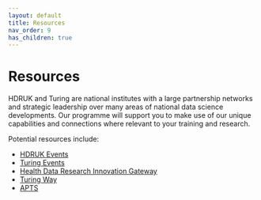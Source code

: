 ```yaml
---
layout: default
title: Resources
nav_order: 9
has_children: true
---
```


# Resources

HDRUK and Turing are national institutes with a large partnership networks and strategic leadership over many areas of national data science developments. Our programme will support you to make use of our unique capabilities and connections where relevant to your training and research.

Potential resources include:

- [HDRUK Events](https://www.hdruk.ac.uk/news-and-events/?_post_type=events)
- [Turing Events](https://www.turing.ac.uk/events)
- [Health Data Research Innovation Gateway](https://www.healthdatagateway.org/)
- [Turing Way](https://www.turing.ac.uk/research/research-projects/turing-way-handbook-reproducible-data-science)
- [APTS](https://warwick.ac.uk/fac/sci/statistics/apts/)